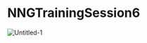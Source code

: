 # NNGTrainingSession6

![Untitled-1](https://user-images.githubusercontent.com/18658851/159650154-d0bc31be-f8ce-4d5e-b339-7c917dda5515.png)
